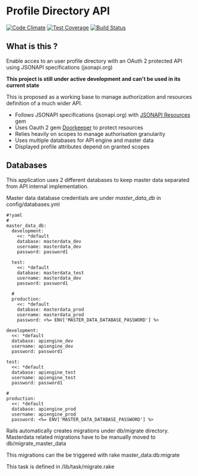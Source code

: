 # Profile Directory API #
[![Code Climate](https://codeclimate.com/github/Zooip/ProfileDirectoryAPI/badges/gpa.svg)](https://codeclimate.com/github/Zooip/ProfileDirectoryAPI) [![Test Coverage](https://codeclimate.com/github/Zooip/gram_v1_client/badges/coverage.svg)](https://codeclimate.com/github/Zooip/ProfileDirectoryAPI/coverage) [![Build Status](https://travis-ci.org/Zooip/ProfileDirectoryAPI.svg?branch=master)](https://travis-ci.org/Zooip/ProfileDirectoryAPI)
## What is this ? ##

Enable acces to an user profile directory with an OAuth 2 protected API using JSONAPI specifications (jsonapi.org)

**This project is still under active development and can't be used in its current state**

This is proposed as a working base to manage authorization and resources definition of a much wider API.

* Follows JSONAPI specifications (jsonapi.org) with [JSONAPI Resources](https://github.com/cerebris/jsonapi-resources) gem
* Uses Oauth 2 gem [Doorkeeper](https://github.com/doorkeeper-gem/doorkeeper) to protect resources
* Relies heavily on scopes to manage authorisation granularity
* Uses multiple databases for API engine and master data
* Displayed profile attributes depend on granted scopes


## Databases ##
This application uses 2 different databases to keep master data separated from API internal implementation.

Master data database credentials are under *master\_data\_db* in config/databases.yml

```
#!yaml
#
master_data_db:
  development:
    <<: *default
    database: masterdata_dev
    username: masterdata_dev
    password: password1

  test:
    <<: *default
    database: masterdata_test
    username: masterdata_dev
    password: password1

  #
  production:
    <<: *default
    database: masterdata_prod
    username: masterdata_prod
    password: <%= ENV['MASTER_DATA_DATABASE_PASSWORD'] %>

development:
  <<: *default
  database: apiengine_dev
  username: apiengine_dev
  password: password1

test:
  <<: *default
  database: apiengine_test
  username: apiengine_test
  password: password1

#
production:
  <<: *default
  database: apiengine_prod
  username: apiengine_prod
  password: <%= ENV['MASTER_DATA_DATABASE_PASSWORD'] %>
```

Rails automatically creates migrations under db/migrate directory. Masterdata related migrations have to be manually moved to db/migrate_master_data

This migrations can the be triggered with
    rake master_data:db:migrate

This task is defined in /lib/task/migrate.rake

